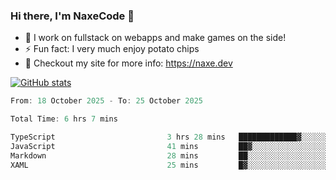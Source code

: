 ### Hi there, I'm NaxeCode 👋
- 🔭 I work on fullstack on webapps and make games on the side!
- ⚡ Fun fact: I very much enjoy potato chips
- 🔋 Checkout my site for more info: https://naxe.dev

[![GitHub stats](https://github-readme-stats.vercel.app/api?username=naxecode&theme=onedark)](https://naxe.dev)

<!--START_SECTION:waka-->

```csharp
From: 18 October 2025 - To: 25 October 2025

Total Time: 6 hrs 7 mins

TypeScript                         3 hrs 28 mins   █████████████▓░░░░░░░░░░░   54.31 %
JavaScript                         41 mins         ██▓░░░░░░░░░░░░░░░░░░░░░░   10.92 %
Markdown                           28 mins         ██░░░░░░░░░░░░░░░░░░░░░░░   07.53 %
XAML                               25 mins         █▓░░░░░░░░░░░░░░░░░░░░░░░   06.67 %
```

<!--END_SECTION:waka-->



<!--
**NaxeCode/NaxeCode** is a ✨ _special_ ✨ repository because its `README.md` (this file) appears on your GitHub profile.

Here are some ideas to get you started:

- 🔭 I’m currently working on Web apps for indie games!
- 🌱 I’m currently mastering C#
- 👯 I’m looking to collaborate on ...
- 🤔 I’m looking for help with ...
- 💬 Ask me about ...
- 📫 How to reach me: ...
- 😄 Pronouns: ...
- ⚡ Fun fact: I love chips
-->

